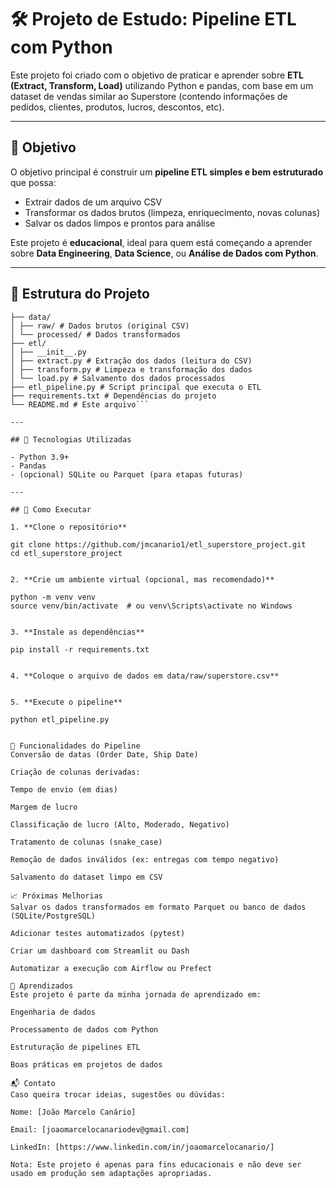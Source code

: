 # 🛠️ Projeto de Estudo: Pipeline ETL com Python

Este projeto foi criado com o objetivo de praticar e aprender sobre **ETL (Extract, Transform, Load)** utilizando Python e pandas, com base em um dataset de vendas similar ao Superstore (contendo informações de pedidos, clientes, produtos, lucros, descontos, etc).

---

## 📌 Objetivo

O objetivo principal é construir um **pipeline ETL simples e bem estruturado** que possa:

- Extrair dados de um arquivo CSV
- Transformar os dados brutos (limpeza, enriquecimento, novas colunas)
- Salvar os dados limpos e prontos para análise

Este projeto é **educacional**, ideal para quem está começando a aprender sobre **Data Engineering**, **Data Science**, ou **Análise de Dados com Python**.

---

## 📁 Estrutura do Projeto

```etl_superstore_project/
├── data/
│ ├── raw/ # Dados brutos (original CSV)
│ └── processed/ # Dados transformados
├── etl/
│ ├── __init__.py
│ ├── extract.py # Extração dos dados (leitura do CSV)
│ ├── transform.py # Limpeza e transformação dos dados
│ └── load.py # Salvamento dos dados processados
├── etl_pipeline.py # Script principal que executa o ETL
├── requirements.txt # Dependências do projeto
└── README.md # Este arquivo```

---

## 🔧 Tecnologias Utilizadas

- Python 3.9+
- Pandas
- (opcional) SQLite ou Parquet (para etapas futuras)

---

## 🚀 Como Executar

1. **Clone o repositório**

git clone https://github.com/jmcanario1/etl_superstore_project.git
cd etl_superstore_project


2. **Crie um ambiente virtual (opcional, mas recomendado)**

python -m venv venv
source venv/bin/activate  # ou venv\Scripts\activate no Windows


3. **Instale as dependências**

pip install -r requirements.txt


4. **Coloque o arquivo de dados em data/raw/superstore.csv**


5. **Execute o pipeline**

python etl_pipeline.py


🔄 Funcionalidades do Pipeline
Conversão de datas (Order Date, Ship Date)

Criação de colunas derivadas:

Tempo de envio (em dias)

Margem de lucro

Classificação de lucro (Alto, Moderado, Negativo)

Tratamento de colunas (snake_case)

Remoção de dados inválidos (ex: entregas com tempo negativo)

Salvamento do dataset limpo em CSV

📈 Próximas Melhorias
Salvar os dados transformados em formato Parquet ou banco de dados (SQLite/PostgreSQL)

Adicionar testes automatizados (pytest)

Criar um dashboard com Streamlit ou Dash

Automatizar a execução com Airflow ou Prefect

🧠 Aprendizados
Este projeto é parte da minha jornada de aprendizado em:

Engenharia de dados

Processamento de dados com Python

Estruturação de pipelines ETL

Boas práticas em projetos de dados

📬 Contato
Caso queira trocar ideias, sugestões ou dúvidas:

Nome: [João Marcelo Canário]

Email: [joaomarcelocanariodev@gmail.com]

LinkedIn: [https://www.linkedin.com/in/joaomarcelocanario/]

Nota: Este projeto é apenas para fins educacionais e não deve ser usado em produção sem adaptações apropriadas.
